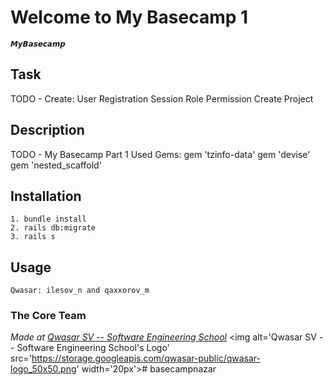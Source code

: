 # Welcome to My Basecamp 1
```
𝙈𝙮𝘽𝙖𝙨𝙚𝙘𝙖𝙢𝙥
```

## Task
TODO - Create:  User Registration
                Session
                Role Permission
                Create Project
## Description
TODO - My Basecamp Part 1
        Used Gems:
            gem 'tzinfo-data'
            gem 'devise'
            gem 'nested_scaffold'
## Installation   
```
1. bundle install
2. rails db:migrate
3. rails s
```

## Usage
    Qwasar: ilesov_n and qaxxorov_m

### The Core Team


<span><i>Made at <a href='https://qwasar.io'>Qwasar SV -- Software Engineering School</a></i></span>
<span><img alt='Qwasar SV -- Software Engineering School's Logo' src='https://storage.googleapis.com/qwasar-public/qwasar-logo_50x50.png' width='20px'></span># basecampnazar
